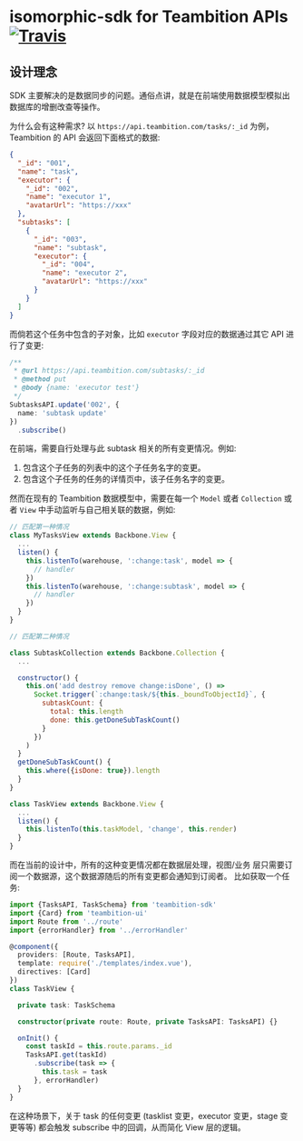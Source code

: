 # isomorphic-sdk for Teambition APIs [![Travis](https://travis-ci.org/teambition/teambition-sdk.svg?branch=master&style=flat-square)](https://travis-ci.org/et-studio/et-template)

## 设计理念

SDK 主要解决的是数据同步的问题。通俗点讲，就是在前端使用数据模型模拟出数据库的增删改查等操作。

为什么会有这种需求? 以 `https://api.teambition.com/tasks/:_id` 为例， Teambition 的 API 会返回下面格式的数据:

```json
{
  "_id": "001",
  "name": "task",
  "executor": {
    "_id": "002",
    "name": "executor 1",
    "avatarUrl": "https://xxx"
  },
  "subtasks": [
    {
      "_id": "003",
      "name": "subtask",
      "executor": {
        "_id": "004",
        "name": "executor 2",
        "avatarUrl": "https://xxx"
      }
    }
  ]
}
```

而倘若这个任务中包含的子对象，比如 `executor` 字段对应的数据通过其它 API 进行了变更:

```ts
/**
 * @url https://api.teambition.com/subtasks/:_id
 * @method put
 * @body {name: 'executor test'}
 */
SubtasksAPI.update('002', {
  name: 'subtask update'
})
  .subscribe()
```

在前端，需要自行处理与此 subtask 相关的所有变更情况。例如:

1. 包含这个子任务的列表中的这个子任务名字的变更。
2. 包含这个子任务的任务的详情页中，该子任务名字的变更。

然而在现有的 Teambition 数据模型中，需要在每一个 `Model` 或者 `Collection` 或者 `View` 中手动监听与自己相关联的数据，例如:

```js
// 匹配第一种情况
class MyTasksView extends Backbone.View {
  ...
  listen() {
    this.listenTo(warehouse, ':change:task', model => {
      // handler
    })
    this.listenTo(warehouse, ':change:subtask', model => {
      // handler
    })
  }
}
```

```js
// 匹配第二种情况

class SubtaskCollection extends Backbone.Collection {
  ...

  constructor() {
    this.on('add destroy remove change:isDone', () =>
      Socket.trigger(`:change:task/${this._boundToObjectId}`, {
        subtaskCount: {
          total: this.length
          done: this.getDoneSubTaskCount()
        }
      })
    )
  }
  getDoneSubTaskCount() {
    this.where({isDone: true}).length
  }
}

class TaskView extends Backbone.View {
  ...
  listen() {
    this.listenTo(this.taskModel, 'change', this.render)
  }
}
```

而在当前的设计中，所有的这种变更情况都在数据层处理，视图/业务 层只需要订阅一个数据源，这个数据源随后的所有变更都会通知到订阅者。
比如获取一个任务:

```ts
import {TasksAPI, TaskSchema} from 'teambition-sdk'
import {Card} from 'teambition-ui'
import Route from '../route'
import {errorHandler} from '../errorHandler'

@component({
  providers: [Route, TasksAPI],
  template: require('./templates/index.vue'),
  directives: [Card]
})
class TaskView {

  private task: TaskSchema

  constructor(private route: Route, private TasksAPI: TasksAPI) {}

  onInit() {
    const taskId = this.route.params._id
    TasksAPI.get(taskId)
      .subscribe(task => {
        this.task = task
      }, errorHandler)
  }
}
```

在这种场景下，关于 task 的任何变更 (tasklist 变更，executor 变更，stage 变更等等) 都会触发 subscribe 中的回调，从而简化 View 层的逻辑。

